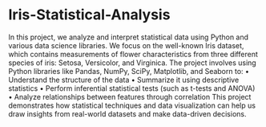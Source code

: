# Iris-Statistical-Analysis
In this project, we analyze and interpret statistical data using Python and various data science libraries. We focus on the well-known Iris dataset, which contains measurements of flower characteristics from three different species of iris: Setosa, Versicolor, and Virginica.
The project involves using Python libraries like Pandas, NumPy, SciPy, Matplotlib, and Seaborn to:
•	Understand the structure of the data
•	Summarize it using descriptive statistics
•	Perform inferential statistical tests (such as t-tests and ANOVA)
•	Analyze relationships between features through correlation
This project demonstrates how statistical techniques and data visualization can help us draw insights from real-world datasets and make data-driven decisions.
